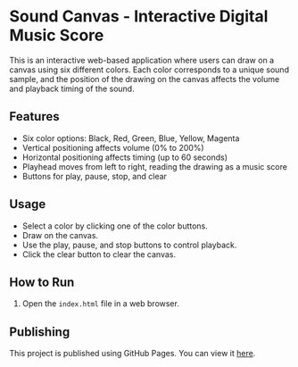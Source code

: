 # Sound Canvas - Interactive Digital Music Score

This is an interactive web-based application where users can draw on a canvas using six different colors. Each color corresponds to a unique sound sample, and the position of the drawing on the canvas affects the volume and playback timing of the sound.

## Features

- Six color options: Black, Red, Green, Blue, Yellow, Magenta
- Vertical positioning affects volume (0% to 200%)
- Horizontal positioning affects timing (up to 60 seconds)
- Playhead moves from left to right, reading the drawing as a music score
- Buttons for play, pause, stop, and clear

## Usage

- Select a color by clicking one of the color buttons.
- Draw on the canvas.
- Use the play, pause, and stop buttons to control playback.
- Click the clear button to clear the canvas.

## How to Run

1. Open the `index.html` file in a web browser.

## Publishing

This project is published using GitHub Pages. You can view it [here](https://polly-breed.github.io/interactive-canvas).

